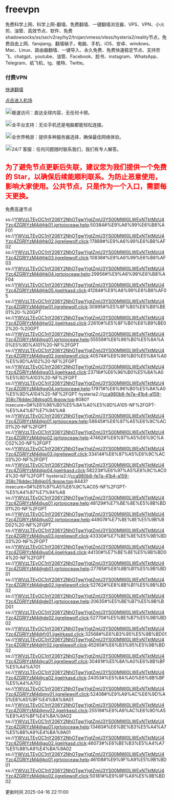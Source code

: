 # freevpn

免费科学上网、科学上网-翻墙、免费翻墙、一键翻墙浏览器、VPS、VPN、小火煎、油管、高效节点、软件、免费shadowsocks/ss/ssr/v2ray/hy2/trojan/vmess/vless/hysteria2/reality节点，免费自由上网、fanqiang、翻墙梯子，电脑、手机、iOS、安卓、windows、Mac、Linux、路由器翻墙、一键导入、永久免费、免费快速稳定节点、支持奈飞、chatgpt、youtube、油管、Facebook、脸书、instagram、WhatsApp、Telegram、纸飞机、tg、推特、Twitte。

### 付费VPN
[快速翻墙](https://xgogo.sbs/#/register?code=wxADDy87) 

[点击进入机场](https://xgogo.sbs/#/register?code=wxADDy87) 

<img src='file:/workspace/app/freevpn/free-vpn-0.0.1-SNAPSHOT.jar!/BOOT-INF/classes!/image/1.png' style='height: 20px;width: 20px'>极速访问：直达全球内容，无任何卡顿。

<img src='file:/workspace/app/freevpn/free-vpn-0.0.1-SNAPSHOT.jar!/BOOT-INF/classes!/image/2.png' style='height: 20px;width: 20px'>全平台支持：无论手机还是电脑都能轻松连接。

<img src='file:/workspace/app/freevpn/free-vpn-0.0.1-SNAPSHOT.jar!/BOOT-INF/classes!/image/3.png' style='height: 20px;width: 20px'>全世界畅游：提供多种服务器选择，确保最佳网络体验。

<img src='file:/workspace/app/freevpn/free-vpn-0.0.1-SNAPSHOT.jar!/BOOT-INF/classes!/image/4.png' style='height: 20px;width: 20px'>24/7 客服：任何问题随时联系我们，我们有专人解答。

## <font color="red">为了避免节点更新后失联，建议您为我们提供一个免费的 Star，以确保后续能顺利联系。为防止恶意使用，影响大家使用。公共节点，只是作为一个入口，需要每天更换。</font>

免费高速节点

ss://YWVzLTEyOC1nY206Y2NhOTgwYjgtZmU3YS00MWI0LWExNTktMzU4Yzc4ZGRlYzM4@hk01.jgrtoioceaw.help:50384#%E9%A6%99%E6%B8%AF01
ss://YWVzLTEyOC1nY206Y2NhOTgwYjgtZmU3YS00MWI0LWExNTktMzU4Yzc4ZGRlYzM4@hk02.jigreliewolf.click:17889#%E9%A6%99%E6%B8%AF02
ss://YWVzLTEyOC1nY206Y2NhOTgwYjgtZmU3YS00MWI0LWExNTktMzU4Yzc4ZGRlYzM4@hk03.jigreliewolf.click:10838#%E9%A6%99%E6%B8%AF03
ss://YWVzLTEyOC1nY206Y2NhOTgwYjgtZmU3YS00MWI0LWExNTktMzU4Yzc4ZGRlYzM4@hk04.jgrtoioceaw.help:29956#%E9%A6%99%E6%B8%AF04
ss://YWVzLTEyOC1nY206Y2NhOTgwYjgtZmU3YS00MWI0LWExNTktMzU4Yzc4ZGRlYzM4@hk05.ijgelrkasd.click:41284#%E9%A6%99%E6%B8%AF05
ss://YWVzLTEyOC1nY206Y2NhOTgwYjgtZmU3YS00MWI0LWExNTktMzU4Yzc4ZGRlYzM4@tw01.jigreliewolf.click:30995#%E5%8F%B0%E6%B9%BE01%20-%20GPT
ss://YWVzLTEyOC1nY206Y2NhOTgwYjgtZmU3YS00MWI0LWExNTktMzU4Yzc4ZGRlYzM4@tw02.ijgelrkasd.click:22610#%E5%8F%B0%E6%B9%BE02%20-%20GPT
ss://YWVzLTEyOC1nY206Y2NhOTgwYjgtZmU3YS00MWI0LWExNTktMzU4Yzc4ZGRlYzM4@sg01.jgrtoioceaw.help:55559#%E6%96%B0%E5%8A%A0%E5%9D%A101%20-NF%2FGPT
ss://YWVzLTEyOC1nY206Y2NhOTgwYjgtZmU3YS00MWI0LWExNTktMzU4Yzc4ZGRlYzM4@sg02.jigreliewolf.click:40574#%E6%96%B0%E5%8A%A0%E5%9D%A102%20-NF%2FGPT
ss://YWVzLTEyOC1nY206Y2NhOTgwYjgtZmU3YS00MWI0LWExNTktMzU4Yzc4ZGRlYzM4@sg03.ijgelrkasd.click:23716#%E6%96%B0%E5%8A%A0%E5%9D%A103%20-NF%2FGPT
ss://YWVzLTEyOC1nY206Y2NhOTgwYjgtZmU3YS00MWI0LWExNTktMzU4Yzc4ZGRlYzM4@sg04.jgrtoioceaw.help:17971#%E6%96%B0%E5%8A%A0%E5%9D%A104%20-NF%2FGPT
hysteria2://cca980b8-fe7a-41b4-a159-358c78ddec38@sg05.tkgow.top:8080?insecure=0#%E6%96%B0%E5%8A%A0%E5%9D%A105-NF%2FGPT-%E5%A4%87%E7%94%A8
ss://YWVzLTEyOC1nY206Y2NhOTgwYjgtZmU3YS00MWI0LWExNTktMzU4Yzc4ZGRlYzM4@jp01.jgrtoioceaw.help:58645#%E6%97%A5%E6%9C%AC01%20-NF%2FGPT
ss://YWVzLTEyOC1nY206Y2NhOTgwYjgtZmU3YS00MWI0LWExNTktMzU4Yzc4ZGRlYzM4@jp02.jgrtoioceaw.help:47462#%E6%97%A5%E6%9C%AC02%20-NF%2FGPT
ss://YWVzLTEyOC1nY206Y2NhOTgwYjgtZmU3YS00MWI0LWExNTktMzU4Yzc4ZGRlYzM4@jp03.jigreliewolf.click:33414#%E6%97%A5%E6%9C%AC03%20-NF%2FGPT
ss://YWVzLTEyOC1nY206Y2NhOTgwYjgtZmU3YS00MWI0LWExNTktMzU4Yzc4ZGRlYzM4@jp04.ijgelrkasd.click:58223#%E6%97%A5%E6%9C%AC04%20-NF%2FGPT
hysteria2://cca980b8-fe7a-41b4-a159-358c78ddec38@jp05.tkgow.top:8443?insecure=0#%E6%97%A5%E6%9C%AC05-NF%2FGPT-%E5%A4%87%E7%94%A8
ss://YWVzLTEyOC1nY206Y2NhOTgwYjgtZmU3YS00MWI0LWExNTktMzU4Yzc4ZGRlYzM4@us01.jgrtoioceaw.help:48129#%E7%BE%8E%E5%9B%BD01%20-NF%2FGPT
ss://YWVzLTEyOC1nY206Y2NhOTgwYjgtZmU3YS00MWI0LWExNTktMzU4Yzc4ZGRlYzM4@us02.jgrtoioceaw.help:44907#%E7%BE%8E%E5%9B%BD02%20-NF%2FGPT
ss://YWVzLTEyOC1nY206Y2NhOTgwYjgtZmU3YS00MWI0LWExNTktMzU4Yzc4ZGRlYzM4@us03.jigreliewolf.click:43330#%E7%BE%8E%E5%9B%BD03%20-NF%2FGPT
ss://YWVzLTEyOC1nY206Y2NhOTgwYjgtZmU3YS00MWI0LWExNTktMzU4Yzc4ZGRlYzM4@us04.ijgelrkasd.click:44130#%E7%BE%8E%E5%9B%BD04%20-NF%2FGPT
ss://YWVzLTEyOC1nY206Y2NhOTgwYjgtZmU3YS00MWI0LWExNTktMzU4Yzc4ZGRlYzM4@gb01.jgrtoioceaw.help:27765#%E8%8B%B1%E5%9B%BD01
ss://YWVzLTEyOC1nY206Y2NhOTgwYjgtZmU3YS00MWI0LWExNTktMzU4Yzc4ZGRlYzM4@gb02.jigreliewolf.click:52762#%E8%8B%B1%E5%9B%BD02
ss://YWVzLTEyOC1nY206Y2NhOTgwYjgtZmU3YS00MWI0LWExNTktMzU4Yzc4ZGRlYzM4@de01.jgrtoioceaw.help:20635#%E5%BE%B7%E5%9B%BD01
ss://YWVzLTEyOC1nY206Y2NhOTgwYjgtZmU3YS00MWI0LWExNTktMzU4Yzc4ZGRlYzM4@de02.jigreliewolf.click:52770#%E5%BE%B7%E5%9B%BD02
ss://YWVzLTEyOC1nY206Y2NhOTgwYjgtZmU3YS00MWI0LWExNTktMzU4Yzc4ZGRlYzM4@fr01.ijgelrkasd.click:32568#%E6%B3%95%E5%9B%BD01
ss://YWVzLTEyOC1nY206Y2NhOTgwYjgtZmU3YS00MWI0LWExNTktMzU4Yzc4ZGRlYzM4@fr02.jigreliewolf.click:45265#%E6%B3%95%E5%9B%BD02
ss://YWVzLTEyOC1nY206Y2NhOTgwYjgtZmU3YS00MWI0LWExNTktMzU4Yzc4ZGRlYzM4@ca01.jigreliewolf.click:30461#%E5%8A%A0%E6%8B%BF%E5%A4%A701
ss://YWVzLTEyOC1nY206Y2NhOTgwYjgtZmU3YS00MWI0LWExNTktMzU4Yzc4ZGRlYzM4@ca02.ijgelrkasd.click:24053#%E5%8A%A0%E6%8B%BF%E5%A4%A702
ss://YWVzLTEyOC1nY206Y2NhOTgwYjgtZmU3YS00MWI0LWExNTktMzU4Yzc4ZGRlYzM4@my01.jigreliewolf.click:52408#%E9%A9%AC%E6%9D%A5%E8%A5%BF%E4%BA%9A01
ss://YWVzLTEyOC1nY206Y2NhOTgwYjgtZmU3YS00MWI0LWExNTktMzU4Yzc4ZGRlYzM4@my02.ijgelrkasd.click:25519#%E9%A9%AC%E6%9D%A5%E8%A5%BF%E4%BA%9A02
ss://YWVzLTEyOC1nY206Y2NhOTgwYjgtZmU3YS00MWI0LWExNTktMzU4Yzc4ZGRlYzM4@au01.jgrtoioceaw.help:13460#%E6%BE%B3%E5%A4%A7%E5%88%A9%E4%BA%9A01
ss://YWVzLTEyOC1nY206Y2NhOTgwYjgtZmU3YS00MWI0LWExNTktMzU4Yzc4ZGRlYzM4@au02.ijgelrkasd.click:46073#%E6%BE%B3%E5%A4%A7%E5%88%A9%E4%BA%9A02
ss://YWVzLTEyOC1nY206Y2NhOTgwYjgtZmU3YS00MWI0LWExNTktMzU4Yzc4ZGRlYzM4@ko01.jgrtoioceaw.help:46108#%E9%9F%A9%E5%9B%BD01
ss://YWVzLTEyOC1nY206Y2NhOTgwYjgtZmU3YS00MWI0LWExNTktMzU4Yzc4ZGRlYzM4@ko02.jigreliewolf.click:50181#%E9%9F%A9%E5%9B%BD02


更新时间 2025-04-16 22:11:00